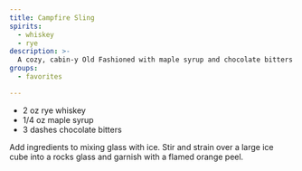 ```yaml
---
title: Campfire Sling
spirits:
  - whiskey
  - rye
description: >-
  A cozy, cabin-y Old Fashioned with maple syrup and chocolate bitters
groups:
  - favorites

---
```


- 2 oz rye whiskey
- 1/4 oz maple syrup
- 3 dashes chocolate bitters

Add ingredients to mixing glass with ice.  Stir and strain over a large ice cube into a rocks glass and garnish with a flamed orange peel.